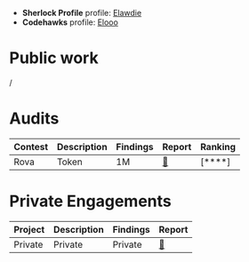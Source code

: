 - **Sherlock Profile** profile: [Elawdie](https://audits.sherlock.xyz/watson/Elawdie)
- **Codehawks** profile: [Elooo](https://profiles.cyfrin.io/u/elooo)

# Public work
/

# Audits

|Contest|Description|Findings|Report|Ranking|
|-------|-----------|--------|------|------|
|Rova|Token|1M|[📄](https://audits.sherlock.xyz/contests/498/report)|[****]|

# Private Engagements

|Project|Description|Findings|Report|
|-------|-----------|--------|------|
|Private|Private|Private|[📄](X)|


